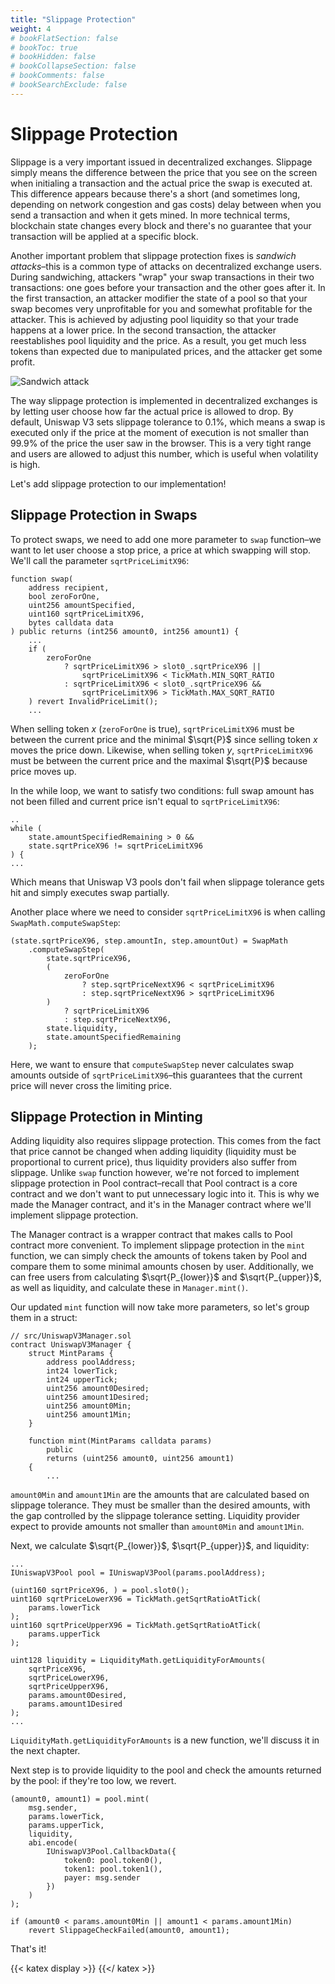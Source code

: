 ```yaml
---
title: "Slippage Protection"
weight: 4
# bookFlatSection: false
# bookToc: true
# bookHidden: false
# bookCollapseSection: false
# bookComments: false
# bookSearchExclude: false
---
```


# Slippage Protection

Slippage is a very important issued in decentralized exchanges. Slippage simply means the difference between the price
that you see on the screen when initialing a transaction and the actual price the swap is executed at. This difference
appears because there's a short (and sometimes long, depending on network congestion and gas costs) delay between when
you send a transaction and when it gets mined. In more technical terms, blockchain state changes every block and there's
no guarantee that your transaction will be applied at a specific block.

Another important problem that slippage protection fixes is *sandwich attacks*–this is a common type of attacks on
decentralized exchange users. During sandwiching, attackers "wrap" your swap transactions in their two transactions:
one goes before your transaction and the other goes after it. In the first transaction, an attacker modifier the state of
a pool so that your swap becomes very unprofitable for you and somewhat profitable for the attacker. This is achieved by
adjusting pool liquidity so that your trade happens at a lower price. In the second transaction, the attacker reestablishes
pool liquidity and the price. As a result, you get much less tokens than expected due to manipulated prices, and the
attacker get some profit.

![Sandwich attack](/images/milestone_3/sandwich_attack.png)

The way slippage protection is implemented in decentralized exchanges is by letting user choose how far the actual price
is allowed to drop. By default, Uniswap V3 sets slippage tolerance to 0.1%, which means a swap is executed only if the
price at the moment of execution is not smaller than 99.9% of the price the user saw in the browser. This is a very tight
range and users are allowed to adjust this number, which is useful when volatility is high.

Let's add slippage protection to our implementation!

## Slippage Protection in Swaps

To protect swaps, we need to add one more parameter to `swap` function–we want to let user choose a stop price, a price
at which swapping will stop. We'll call the parameter `sqrtPriceLimitX96`:

```solidity
function swap(
    address recipient,
    bool zeroForOne,
    uint256 amountSpecified,
    uint160 sqrtPriceLimitX96,
    bytes calldata data
) public returns (int256 amount0, int256 amount1) {
    ...
    if (
        zeroForOne
            ? sqrtPriceLimitX96 > slot0_.sqrtPriceX96 ||
                sqrtPriceLimitX96 < TickMath.MIN_SQRT_RATIO
            : sqrtPriceLimitX96 < slot0_.sqrtPriceX96 &&
                sqrtPriceLimitX96 > TickMath.MAX_SQRT_RATIO
    ) revert InvalidPriceLimit();
    ...
```

When selling token $x$ (`zeroForOne` is true), `sqrtPriceLimitX96` must be between the current price and the minimal
$\sqrt{P}$ since selling token $x$ moves the price down. Likewise, when selling token $y$, `sqrtPriceLimitX96` must be
between the current price and the maximal $\sqrt{P}$ because price moves up.

In the while loop, we want to satisfy two conditions: full swap amount has not been filled and current price isn't equal to `sqrtPriceLimitX96`:
```solidity
..
while (
    state.amountSpecifiedRemaining > 0 &&
    state.sqrtPriceX96 != sqrtPriceLimitX96
) {
...
```

Which means that Uniswap V3 pools don't fail when slippage tolerance gets hit and simply executes swap partially.

Another place where we need to consider `sqrtPriceLimitX96` is when calling `SwapMath.computeSwapStep`:

```solidity
(state.sqrtPriceX96, step.amountIn, step.amountOut) = SwapMath
    .computeSwapStep(
        state.sqrtPriceX96,
        (
            zeroForOne
                ? step.sqrtPriceNextX96 < sqrtPriceLimitX96
                : step.sqrtPriceNextX96 > sqrtPriceLimitX96
        )
            ? sqrtPriceLimitX96
            : step.sqrtPriceNextX96,
        state.liquidity,
        state.amountSpecifiedRemaining
    );
```

Here, we want to ensure that `computeSwapStep` never calculates swap amounts outside of `sqrtPriceLimitX96`–this guarantees
that the current price will never cross the limiting price.

## Slippage Protection in Minting

Adding liquidity also requires slippage protection. This comes from the fact that price cannot be changed when adding
liquidity (liquidity must be proportional to current price), thus liquidity providers also suffer from slippage. Unlike
`swap` function however, we're not forced to implement slippage protection in Pool contract–recall that Pool contract is
a core contract and we don't want to put unnecessary logic into it. This is why we made the Manager contract, and it's in
the Manager contract where we'll implement slippage protection.

The Manager contract is a wrapper contract that makes calls to Pool contract more convenient. To implement slippage protection
in the `mint` function, we can simply check the amounts of tokens taken by Pool and compare them to some minimal amounts
chosen by user. Additionally, we can free users from calculating $\sqrt{P_{lower}}$ and $\sqrt{P_{upper}}$, as well as
liquidity, and calculate these in `Manager.mint()`.

Our updated `mint` function will now take more parameters, so let's group them in a struct:
```solidity
// src/UniswapV3Manager.sol
contract UniswapV3Manager {
    struct MintParams {
        address poolAddress;
        int24 lowerTick;
        int24 upperTick;
        uint256 amount0Desired;
        uint256 amount1Desired;
        uint256 amount0Min;
        uint256 amount1Min;
    }

    function mint(MintParams calldata params)
        public
        returns (uint256 amount0, uint256 amount1)
    {
        ...
```

`amount0Min` and `amount1Min` are the amounts that are calculated based on slippage tolerance. They must be smaller than
the desired amounts, with the gap controlled by the slippage tolerance setting. Liquidity provider expect to provide amounts
not smaller than `amount0Min` and `amount1Min`.

Next, we calculate $\sqrt{P_{lower}}$, $\sqrt{P_{upper}}$, and liquidity:
```solidity
...
IUniswapV3Pool pool = IUniswapV3Pool(params.poolAddress);

(uint160 sqrtPriceX96, ) = pool.slot0();
uint160 sqrtPriceLowerX96 = TickMath.getSqrtRatioAtTick(
    params.lowerTick
);
uint160 sqrtPriceUpperX96 = TickMath.getSqrtRatioAtTick(
    params.upperTick
);

uint128 liquidity = LiquidityMath.getLiquidityForAmounts(
    sqrtPriceX96,
    sqrtPriceLowerX96,
    sqrtPriceUpperX96,
    params.amount0Desired,
    params.amount1Desired
);
...
```

`LiquidityMath.getLiquidityForAmounts` is a new function, we'll discuss it in the next chapter.

Next step is to provide liquidity to the pool and check the amounts returned by the pool: if they're too low, we revert.
```solidity
(amount0, amount1) = pool.mint(
    msg.sender,
    params.lowerTick,
    params.upperTick,
    liquidity,
    abi.encode(
        IUniswapV3Pool.CallbackData({
            token0: pool.token0(),
            token1: pool.token1(),
            payer: msg.sender
        })
    )
);

if (amount0 < params.amount0Min || amount1 < params.amount1Min)
    revert SlippageCheckFailed(amount0, amount1);
```

That's it!


{{< katex display >}} {{</ katex >}}

